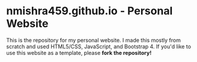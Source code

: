 # nmishra459.github.io - Personal Website

This is the repository for my personal website. I made this mostly from scratch and used HTML5/CSS, JavaScript, and Bootstrap 4. If you'd like to use this website as a template, please <b>fork the repository!<b>

